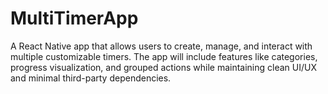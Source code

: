 # MultiTimerApp
A React Native app that allows users to create, manage, and interact with multiple customizable timers. The app will include features like categories, progress visualization, and grouped actions while maintaining clean UI/UX and minimal third-party dependencies.
